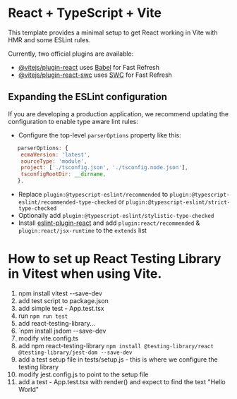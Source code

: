 # React + TypeScript + Vite

This template provides a minimal setup to get React working in Vite with HMR and some ESLint rules.

Currently, two official plugins are available:

- [@vitejs/plugin-react](https://github.com/vitejs/vite-plugin-react/blob/main/packages/plugin-react/README.md) uses [Babel](https://babeljs.io/) for Fast Refresh
- [@vitejs/plugin-react-swc](https://github.com/vitejs/vite-plugin-react-swc) uses [SWC](https://swc.rs/) for Fast Refresh

## Expanding the ESLint configuration

If you are developing a production application, we recommend updating the configuration to enable type aware lint rules:

- Configure the top-level `parserOptions` property like this:

```js
   parserOptions: {
    ecmaVersion: 'latest',
    sourceType: 'module',
    project: ['./tsconfig.json', './tsconfig.node.json'],
    tsconfigRootDir: __dirname,
   },
```

- Replace `plugin:@typescript-eslint/recommended` to `plugin:@typescript-eslint/recommended-type-checked` or `plugin:@typescript-eslint/strict-type-checked`
- Optionally add `plugin:@typescript-eslint/stylistic-type-checked`
- Install [eslint-plugin-react](https://github.com/jsx-eslint/eslint-plugin-react) and add `plugin:react/recommended` & `plugin:react/jsx-runtime` to the `extends` list


# How to set up React Testing Library in Vitest when using Vite. 
1. npm install vitest --save-dev
2. add test script to package.json
3. add simple test - App.test.tsx
4. run `npm run test`
5. add react-testing-library...
6. `npm install jsdom --save-dev
7. modify vite.config.ts
8. add npm react-testing-library `npm install @testing-library/react @testing-library/jest-dom --save-dev`
9. add a test setup file in tests/setup.js - this is where we configure the testing library
10. modify jest.config.js to point to the setup file
11. add a test - App.test.tsx with render(<App />) and expect to find the text "Hello World"
